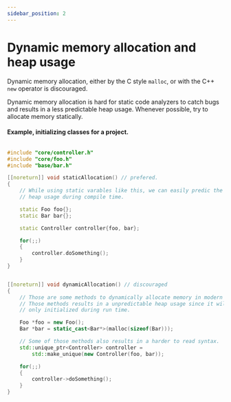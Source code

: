 ```yaml
---
sidebar_position: 2
---
```


# Dynamic memory allocation and heap usage

Dynamic memory allocation, either by the C style `malloc`, or with the C++ `new` operator is discouraged.

Dynamic memory allocation is hard for static code analyzers to catch bugs and results in a less predictable heap usage.
Whenever possible, try to allocate memory statically.

#### Example, initializing classes for a project.

```cpp

#include "core/controller.h"
#include "core/foo.h"
#include "base/bar.h"

[[noreturn]] void staticAllocation() // prefered.
{
    // While using static varables like this, we can easily predic the amount of
    // heap usage during compile time.

    static Foo foo{};
    static Bar bar{};

    static Controller controller{foo, bar};

    for(;;)
    {
        controller.doSomething();
    }
}


[[noreturn]] void dynamicAllocation() // discouraged
{
    // Those are some methods to dynamically allocate memory in modern C++.
    // Those methods results in a unpredictable heap usage since it will be
    // only initialized during run time.

    Foo *foo = new Foo();
    Bar *bar = static_cast<Bar*>(malloc(sizeof(Bar)));

    // Some of those methods also results in a harder to read syntax.
    std::unique_ptr<Controller> controller =
        std::make_unique(new Controller(foo, bar));

    for(;;)
    {
        controller->doSomething();
    }
}

```
